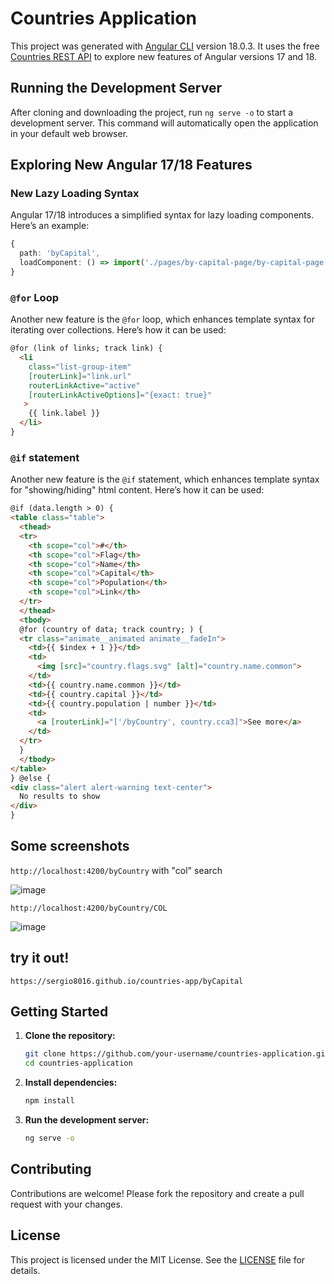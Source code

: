 # Countries Application

This project was generated with [Angular CLI](https://github.com/angular/angular-cli) version 18.0.3. It uses the free [Countries REST API](https://restcountries.com/) to explore new features of Angular versions 17 and 18.

## Running the Development Server

After cloning and downloading the project, run `ng serve -o` to start a development server. This command will automatically open the application in your default web browser.

## Exploring New Angular 17/18 Features

### New Lazy Loading Syntax

Angular 17/18 introduces a simplified syntax for lazy loading components. Here’s an example:

```typescript
{
  path: 'byCapital',
  loadComponent: () => import('./pages/by-capital-page/by-capital-page.component').then(m => m.ByCapitalPageComponent)
}
```

### `@for` Loop

Another new feature is the `@for` loop, which enhances template syntax for iterating over collections. Here’s how it can be used:

```html
@for (link of links; track link) {
  <li
    class="list-group-item"
    [routerLink]="link.url"
    routerLinkActive="active"
    [routerLinkActiveOptions]="{exact: true}"
   >
    {{ link.label }}
  </li>
}
```

### `@if` statement

Another new feature is the `@if` statement, which enhances template syntax for "showing/hiding" html content. Here’s how it can be used:

```html
@if (data.length > 0) {
<table class="table">
  <thead>
  <tr>
    <th scope="col">#</th>
    <th scope="col">Flag</th>
    <th scope="col">Name</th>
    <th scope="col">Capital</th>
    <th scope="col">Population</th>
    <th scope="col">Link</th>
  </tr>
  </thead>
  <tbody>
  @for (country of data; track country; ) {
  <tr class="animate__animated animate__fadeIn">
    <td>{{ $index + 1 }}</td>
    <td>
      <img [src]="country.flags.svg" [alt]="country.name.common">
    </td>
    <td>{{ country.name.common }}</td>
    <td>{{ country.capital }}</td>
    <td>{{ country.population | number }}</td>
    <td>
      <a [routerLink]="['/byCountry', country.cca3]">See more</a>
    </td>
  </tr>
  }
  </tbody>
</table>
} @else {
<div class="alert alert-warning text-center">
  No results to show
</div>
}
```
## Some screenshots

`http://localhost:4200/byCountry` with "col" search

![image](https://github.com/sergio8016/countries-app/assets/32036415/0e88f225-c488-4896-9f73-c476d321c5c1)


`http://localhost:4200/byCountry/COL`

![image](https://github.com/sergio8016/countries-app/assets/32036415/6a229a4d-50cd-4692-a513-caebb149e0dc)

## try it out!

`https://sergio8016.github.io/countries-app/byCapital`

## Getting Started

1. **Clone the repository:**
   ```sh
   git clone https://github.com/your-username/countries-application.git
   cd countries-application
   ```

2. **Install dependencies:**
   ```sh
   npm install
   ```

3. **Run the development server:**
   ```sh
   ng serve -o
   ```

## Contributing

Contributions are welcome! Please fork the repository and create a pull request with your changes.

## License

This project is licensed under the MIT License. See the [LICENSE](https://opensource.org/license/mit) file for details.

